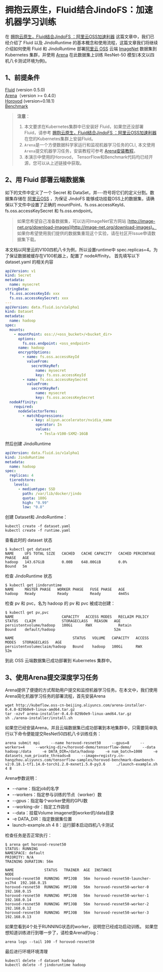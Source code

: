 # 拥抱云原生，Fluid结合JindoFS：加速机器学习训练

在 [拥抱云原生，Fluid结合JindoFS ：阿里云OSS加速利器](jindo_fluid_jindofs_oss_introduce.md) 这篇文章中，我们已经介绍了 Fluid 以及 JindoRuntime 的基本概念和使用流程，这篇文章我们将继续介绍如何使用 Fluid 和 JindoRuntime 部署[阿里云 OSS](https://cn.aliyun.com/product/oss) 云端 [ImageNet](http://www.image-net.org/) 数据集到 Kubernetes 集群，并使用 [Arena](https://github.com/kubeflow/arena) 在此数据集上训练 ResNet-50 模型(本文以四机八卡测试环境为例)。


## 1、前提条件
[Fluid](http://smartdata-binary.oss-cn-shanghai.aliyuncs.com/fluid/332cache/fluid-0.5.0.tgz) (version 0.5.0)<br/>
[Arena](https://github.com/kubeflow/arena)（version >= 0.4.0）<br/>
[Horovod](https://github.com/horovod/horovod) (version=0.18.1)<br/>
[Benchmark](https://github.com/tensorflow/benchmarks/tree/cnn_tf_v1.14_compatible)<br/>
> **注意**：
> 1. 本文要求在Kubernetes集群中已安装好 Fluid，如果您还没部署 Fluid，请参考 [拥抱云原生，Fluid结合JindoFS ：阿里云OSS加速利器](https://developer.aliyun.com/article/781656?spm=a2c6h.13148508.0.0.59544f0emzSkc5%E5%B7%B2%E5%8F%91) 在您的Kubernetes集群上安装Fluid。
> 2. `Arena`是一个方便数据科学家运行和监视机器学习任务的CLI, 本文使用`Arena`提交机器学习任务，安装教程可参考 [Arena安装教程](https://github.com/kubeflow/arena/blob/master/docs/installation/INSTALL_FROM_BINARY.md)。
> 3. 本演示中使用的Horovod， TensorFlow和Benchmark代码均已经开源，您可以从上述链接中获取。


## 
## 2、用 Fluid 部署云端数据集
如下的文件中定义了一个 Secret 和 DataSet，并---符号将它们的定义分割。数据集存储在 [阿里云OSS](https://cn.aliyun.com/product/oss) ，为保证 JindoFS 能够成功挂载OSS上的数据集，请确保以下文件中设置了正确的 mountPoint、fs.oss.accessKeyId、fs.oss.accessKeySecret 和 fs.oss.endpoint。


> 如果您希望自己准备数据集，可以访问ImageNet官方网站 [http://image-net.org/download-images](http://image-net.org/download-images)。
> 如果你希望使用我们提供的数据集重现这个实验，请在社区开Issue申请数据集下载。


本文档以阿里云的V100四机八卡为例，所以设置runtime中 spec.replicas=4。为了保证数据被缓存在V100机器上，配置了 nodeAffinity。
首先填写以下 dataset.yaml 的相关内容
```yaml
apiVersion: v1
kind: Secret
metadata:
  name: mysecret
stringData:
  fs.oss.accessKeyId: xxx
  fs.oss.accessKeySecret: xxx
---
apiVersion: data.fluid.io/v1alpha1
kind: Dataset
metadata:
  name: hadoop
spec:
  mounts:
    - mountPoint: oss://<oss_bucket>/<bucket_dir>
      options:
        fs.oss.endpoint: <oss_endpoint>  
      name: hadoop
      encryptOptions:
        - name: fs.oss.accessKeyId
          valueFrom:
            secretKeyRef:
              name: mysecret
              key: fs.oss.accessKeyId
        - name: fs.oss.accessKeySecret
          valueFrom:
            secretKeyRef:
              name: mysecret
              key: fs.oss.accessKeySecret
  nodeAffinity:
    required:
      nodeSelectorTerms:
        - matchExpressions:
            - key: aliyun.accelerator/nvidia_name
              operator: In
              values:
                - Tesla-V100-SXM2-16GB
```
然后创建 JindoRuntime
```yaml
apiVersion: data.fluid.io/v1alpha1
kind: JindoRuntime
metadata:
  name: hadoop
spec:
  replicas: 4
  tieredstore:
    levels:
      - mediumtype: SSD
        path: /var/lib/docker/jindo
        quota: 180G
        high: "0.99"
        low: "0.8"
```
创建 Dataset和 JindoRuntime：
```shell
kubectl create -f dataset.yaml
kubectl create -f runtime.yaml
```
查看此时的 dataset 状态
```shell
$ kubectl get dataset
NAME     UFS TOTAL SIZE   CACHED   CACHE CAPACITY   CACHED PERCENTAGE   PHASE   AGE
hadoop   143.67GiB        0.00B    648.00GiB        0.0%                Bound   5m
```
检查 JindoRuntime 状态
```shell
$ kubectl get jindoruntime
NAME     MASTER PHASE   WORKER PHASE   FUSE PHASE   AGE
hadoop   Ready          Ready          Ready        4m45s
```
检查 pv 和 pvc，名为 hadoop 的 pv 和 pvc 被成功创建：
```shell
$ kubectl get pv,pvc
NAME                      CAPACITY   ACCESS MODES   RECLAIM POLICY   STATUS   CLAIM            STORAGECLASS   REASON   AGE
persistentvolume/hadoop   100Gi      RWX            Retain           Bound    default/hadoop                           52m

NAME                           STATUS   VOLUME   CAPACITY   ACCESS MODES   STORAGECLASS   AGE
persistentvolumeclaim/hadoop   Bound    hadoop   100Gi      RWX                           52m
```

到此 OSS 云端数据集已成功部署到 Kubernetes 集群中。


## 3、使用Arena提交深度学习任务
Arena提供了便捷的方式帮助用户提交和监控机器学习任务。在本文中，我们使用Arena简化机器学习任务的部署流程，首先安装Arena
```shell
wget http://kubeflow.oss-cn-beijing.aliyuncs.com/arena-installer-0.4.0-829b0e9-linux-amd64.tar.gz
tar -xzvf arena-installer-0.4.0-829b0e9-linux-amd64.tar.gz
sh ./arena-installer/install.sh
```
如果您已经安装Arena，并且云端数据集已成功部署到本地集群中，只需要简单执行以下命令便能提交ResNet50四机八卡训练任务：
```shell
arena submit mpi     --name horovod-resnet50     --gpus=8     --workers=4     --working-dir=/horovod-demo/tensorflow-demo/     --data hadoop:/data     -e DATA_DIR=/data/hadoop     -e num_batch=1000     -e datasets_num_private_threads=8     --image=registry.cn-hangzhou.aliyuncs.com/tensorflow-samples/horovod-benchmark-dawnbench-v2:0.18.1-tf1.14.0-torch1.2.0-mxnet1.5.0-py3.6     ./launch-example.sh 4 8
```

Arena参数说明：
* --name：指定job的名字
* --workers：指定参与训练的节点（worker）数
* --gpus：指定每个worker使用的GPU数
* --working-dir：指定工作路径
* --data：挂载Volume imagenet到worker的/data目录
* -e DATA_DIR：指定数据集位置
* launch-example.sh 4 8：运行脚本启动四机八卡测试


检查任务是否正常执行：
```shell
$ arena get horovod-resnet50
STATUS: RUNNING
NAMESPACE: default
PRIORITY: N/A
TRAINING DURATION: 56m

NAME              STATUS   TRAINER  AGE  INSTANCE                         NODE
horovod-resnet50  RUNNING  MPIJOB   56m  horovod-resnet50-launcher-xs7h4  192.168.0.15
horovod-resnet50  RUNNING  MPIJOB   56m  horovod-resnet50-worker-0        192.168.0.15
horovod-resnet50  RUNNING  MPIJOB   56m  horovod-resnet50-worker-1        192.168.0.14
horovod-resnet50  RUNNING  MPIJOB   56m  horovod-resnet50-worker-2        192.168.0.12
horovod-resnet50  RUNNING  MPIJOB   56m  horovod-resnet50-worker-3        192.168.0.13
```
如果您看到4个处于RUNNING状态的worker，说明您已经成功启动训练。
如果您想知道训练进行到哪一步了，请检查Arena的log：
```shell
arena logs --tail 100 -f horovod-resnet50
```
最后进行环境环境清理
```shell
kubectl delete -f dataset hadoop
kubectl delete -f jindoruntime hadoop
```


